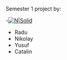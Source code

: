 
Semester 1 project by:

-[![N|Solid](http://i.imgur.com/Y8K24UT.png)](en.via.dk)


- Radu
- Nikolay
- Yusuf
- Catalin
